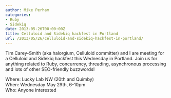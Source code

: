 ```yaml
---
author: Mike Perham
categories:
- Ruby
- Sidekiq
date: 2013-05-26T00:00:00Z
title: Celluloid and Sidekiq hackfest in Portland
url: /2013/05/26/celluloid-and-sidekiq-hackfest-in-portland/
---
```


Tim Carey-Smith (aka halorgium, Celluloid committer) and I are meeting for a Celluloid and Sidekiq hackfest this Wednesday in Portland. Join us for anything related to Ruby, concurrency, threading, asynchronous processing and lots of other SEO-friendly buzzwords!

Where: Lucky Lab NW (20th and Quimby)  
When: Wednesday May 29th, 6-10pm  
Who: Anyone interested
